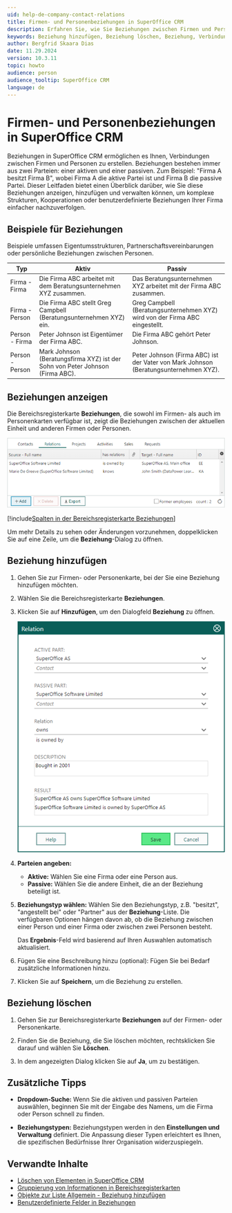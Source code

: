 ```yaml
---
uid: help-de-company-contact-relations
title: Firmen- und Personenbeziehungen in SuperOffice CRM
description: Erfahren Sie, wie Sie Beziehungen zwischen Firmen und Personen in SuperOffice CRM anzeigen, hinzufügen und verwalten können, um komplexe geschäftliche Verknüpfungen und benutzerdefinierte Verbindungen einfacher nachzuverfolgen.
keywords: Beziehung hinzufügen, Beziehung löschen, Beziehung, Verbindung, Person, Firma
author: Bergfrid Skaara Dias
date: 11.29.2024
version: 10.3.11
topic: howto
audience: person
audience_tooltip: SuperOffice CRM
language: de
---
```


# Firmen- und Personenbeziehungen in SuperOffice CRM

Beziehungen in SuperOffice CRM ermöglichen es Ihnen, Verbindungen zwischen Firmen und Personen zu erstellen. Beziehungen bestehen immer aus zwei Parteien: einer aktiven und einer passiven. Zum Beispiel: "Firma A besitzt Firma B", wobei Firma A die aktive Partei ist und Firma B die passive Partei. Dieser Leitfaden bietet einen Überblick darüber, wie Sie diese Beziehungen anzeigen, hinzufügen und verwalten können, um komplexe Strukturen, Kooperationen oder benutzerdefinierte Beziehungen Ihrer Firma einfacher nachzuverfolgen.

## Beispiele für Beziehungen

Beispiele umfassen Eigentumsstrukturen, Partnerschaftsvereinbarungen oder persönliche Beziehungen zwischen Personen.

| Typ | Aktiv | Passiv |
|---|---|---|
| Firma - Firma | Die Firma ABC arbeitet mit dem Beratungsunternehmen XYZ zusammen. | Das Beratungsunternehmen XYZ arbeitet mit der Firma ABC zusammen. |
| Firma - Person | Die Firma ABC stellt Greg Campbell (Beratungsunternehmen XYZ) ein. | Greg Campbell (Beratungsunternehmen XYZ) wird von der Firma ABC eingestellt. |
| Person - Firma | Peter Johnson ist Eigentümer der Firma ABC. | Die Firma ABC gehört Peter Johnson. |
| Person - Person | Mark Johnson (Beratungsfirma XYZ) ist der Sohn von Peter Johnson (Firma ABC). | Peter Johnson (Firma ABC) ist der Vater von Mark Johnson (Beratungsunternehmen XYZ). |

## Beziehungen anzeigen

Die Bereichsregisterkarte **Beziehungen**, die sowohl im Firmen- als auch im Personenkarten verfügbar ist, zeigt die Beziehungen zwischen der aktuellen Einheit und anderen Firmen oder Personen.

![Beziehungen (Firmenkarte) -screenshot][img2]

[!include[Spalten in der Bereichsregisterkarte Beziehungen](../includes/table-relations-tab-columns.md)]

Um mehr Details zu sehen oder Änderungen vorzunehmen, doppelklicken Sie auf eine Zeile, um die **Beziehung**-Dialog zu öffnen.

## <a id="add"></a>Beziehung hinzufügen

1. Gehen Sie zur Firmen- oder Personenkarte, bei der Sie eine Beziehung hinzufügen möchten.

1. Wählen Sie die Bereichsregisterkarte **Beziehungen**.

1. Klicken Sie auf **Hinzufügen**, um den Dialogfeld **Beziehung** zu öffnen.

    ![Beziehungen-Dialog -screenshot][img1]

1. **Parteien angeben:**

    * **Aktive:** Wählen Sie eine Firma oder eine Person aus.
    * **Passive:** Wählen Sie die andere Einheit, die an der Beziehung beteiligt ist.

1. **Beziehungstyp wählen:** Wählen Sie den Beziehungstyp, z.B. "besitzt", "angestellt bei" oder "Partner" aus der **Beziehung**-Liste. Die verfügbaren Optionen hängen davon ab, ob die Beziehung zwischen einer Person und einer Firma oder zwischen zwei Personen besteht.

    Das **Ergebnis**-Feld wird basierend auf Ihren Auswahlen automatisch aktualisiert.

1. Fügen Sie eine Beschreibung hinzu (optional): Fügen Sie bei Bedarf zusätzliche Informationen hinzu.

1. Klicken Sie auf **Speichern**, um die Beziehung zu erstellen.

## <a id="delete"></a>Beziehung löschen

1. Gehen Sie zur Bereichsregisterkarte **Beziehungen** auf der Firmen- oder Personenkarte.

1. Finden Sie die Beziehung, die Sie löschen möchten, rechtsklicken Sie darauf und wählen Sie **Löschen**.

1. In dem angezeigten Dialog klicken Sie auf **Ja**, um zu bestätigen.

## Zusätzliche Tipps

* **Dropdown-Suche:** Wenn Sie die aktiven und passiven Parteien auswählen, beginnen Sie mit der Eingabe des Namens, um die Firma oder Person schnell zu finden.

* **Beziehungstypen:** Beziehungstypen werden in den **Einstellungen und Verwaltung** definiert. Die Anpassung dieser Typen erleichtert es Ihnen, die spezifischen Bedürfnisse Ihrer Organisation widerzuspiegeln.

## Verwandte Inhalte

* [Löschen von Elementen in SuperOffice CRM][2]
* [Gruppierung von Informationen in Bereichsregisterkarten][1]
* [Objekte zur Liste Allgemein - Beziehung hinzufügen][3]
* [Benutzerdefinierte Felder in Beziehungen][4]

<!-- Referenced links -->
[1]: ../section-tabs/index.md
[2]: deleting-elements.md
[3]: ../../admin/lists/learn/adding-items-to-relation-list.md
[4]: ../../custom-objects/learn/extra-field.md#relation

<!-- Referenced images -->
[img1]: ../../../media/loc/en/company/relation.png
[img2]: ../../../media/loc/en/company/relations-detail.png
